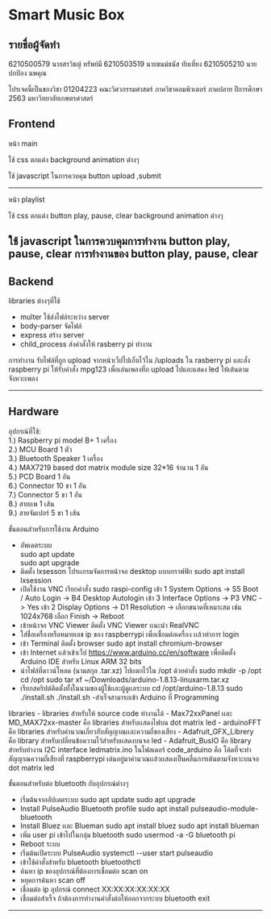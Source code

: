 # Smart Music Box

## รายชื่อผู้จัดทำ
6210500579 นายสรวิชญ์ ทรัพย์มี
6210503519 นายชนม์ชนัส ทับเที่ยง
6210505210 นายปกป้อง นพคุณ

โปรเจคนี้เป็นของวิชา 01204223 คณะวิศวกรรมศาสตร์ ภาควิชาคอมพิวเตอร์ 
ภาคปลาย ปีการศึกษา 2563 มหาวิทยาลัยเกษตรศาสตร์

## Frontend
หน้า main 

ใช้ css ตกแต่ง
  background
  animation ต่างๆ 

ใช้ javascript ในการควบคุม
  button upload ,submit

-------------------------------------

หน้า playlist

ใช้ css ตกแต่ง
  button play, pause, clear
  background
  animation ต่างๆ

ใช้ javascript ในการควบคุมการทำงาน
  button play, pause, clear
  การทำงานของ button play, pause, clear
-------------------------------------

## Backend
libraries ต่างๆที่ใช้
- multer ใช้ส่งไฟล์ระหว่าง server
- body-parser จัดไฟล์
- express สร้าง server 
- child_process ส่งคำสั่งให้ rasberry pi ทำงาน

การทำงาน 
รับไฟล์ที่ถูก upload จากหน้าเว็ปไปเก็บไว้ใน /uploads ใน rasberry pi และสั่ง raspberry pi 
ให้รับคำสั่ง mpg123 เพื่อเล่นเพลงที่ถ upload ไปและแสดง led ให้เต้นตามจังหวะเพลง

-------------------------------------

## Hardware
อุปกรณ์ที่ใช้: <br>
1.) Raspberry pi model B+ 1 เครื่อง <br>
2.) MCU Board 1 ตัว<br>
3.) Bluetooth Speaker 1 เครื่อง<br>
4.) MAX7219 based dot matrix module size 32*16 จำนวน 1 อัน<br>
5.) PCD Board 1 อัน<br>
6.) Connector 10 ขา 1 อัน<br>
7.) Connector 5 ขา 1 อัน<br>
8.) สายเเพ 1 เส้น<br>
9.) สายจัมเปอร์ 5 ขา 1 เส้น<br>

ขั้นตอนสำหรับการใช้งาน Arduino <br>
- อัพเดตระบบ<br>
	sudo apt update<br>
	sudo apt upgrade<br>
- ติดตั้ง lxsesson โปรเเกรมจัดการหน้าจอ desktop เเบบกราฟฟิก
	sudo apt install lxsession
- เปิดใช้งาน VNC เรียกคำสั่ง
	sudo raspi-config
	เข้า 1 System Options -> S5 Boot / Auto Login -> B4 Desktop Autologin
	เข้า 3 Interface Options -> P3 VNC -> Yes
	เข้า 2 Display Options -> D1 Resolution -> เลือกขนาดที่เหมาะสม เช่น 1024x768
	เลือก Finish -> Reboot
- เข้าหน้าจอ VNC Viewer ติดตั้ง VNC Viewer เเนะนำ RealVNC
- ใส่ชื่อเครื่องหรือหมายเลข ip ของ raspberrypi เพื่อเชื่อมต่อเครื่อง เเล้วทำการ login
- เข้า Terminal ติดตั้ง browser
	sudo apt install chromium-browser
- เข้า Internet เเล้วเข้าเว็ป https://www.arduino.cc/en/software เพื่อติดตั้ง Arduino IDE สำหรับ Linux ARM 32 bits
- นำไฟล์ที่ดาวน์โหลด (นามสกุล .tar.xz) ไปเเตกไว้ใน /opt ด้วยคำสั่ง
	sudo mkdir -p /opt
	cd /opt
	sudo tar xf ~/Downloads/arduino-1.8.13-linuxarm.tar.xz
- เรียกสคริปต์ติดตั้งทั้งในนามของผู้ใช้เเละผู้ดูเเลระบบ
	cd /opt/arduino-1.8.13
	sudo ./install.sh
	./install.sh
-สำเร็จสามารถเข้า Arduino ที่ Programming

libraries - libraries สำหรับให้ source code ทำงานได้
	- Max72xxPanel เเละ MD_MAX72xx-master คือ libraries สำหรับเเสดงไฟบน dot matrix led
	- arduinoFFT คือ libraries สำหรับคำนวณเกี่ยวกับสัญญาณเเละความถี่ของเสียง
	- Adafruit_GFX_Librery คือ library สำหรับเปลี่ยนข้อความไว้สำหรับเเสดงบนจอ led
	- Adafruit_BusIO คือ library สำหรับทำงาน I2C interface
 ledmatrix.ino ในโฟลเดอร์ code_arduino คือ โค้ดที่จะทำสัญญาณความถี่เสียงที่ raspberrypi เล่นอยู่มาคำนวณเเล้วเเสดงเป็นคลื่นการเต้นตามจังหวะบนจอ dot matrix led

ขั้นตอนสำหรับต่อ bluetooth กับอุปกรณ์ต่างๆ
- เริ่มต้นจากอัปเดตระบบ
	sudo apt update
	sudo apt upgrade
- Install PulseAudio Bluetooth profile
	sudo apt install pulseaudio-module-bluetooth
- Install Bluez เเละ Blueman
	sudo apt install bluez
	sudo apt install blueman
- เพิ่ม user pi เข้าไปในกลุ่ม bluetooth
	sudo usermod -a -G bluetooth pi
- Reboot ระบบ
- เริ่มต้นเปิดระบบ PulseAudio
	systemctl --user start pulseaudio
- เข้าใช้คำสั่งสำหรับ bluetooth
	bluetoothctl
- ค้นหา ip ของอุปกรณ์ที่ต้องการเชื่อมต่อ
	scan on
- หยุดการค้นหา
	scan off
- เชื่อมต่อ ip อุปกรณ์
	connect XX:XX:XX:XX:XX:XX
- เชื่อมต่อสำเร็จ ถ้าต้องการทำงานคำสั่งต่อให้ออกจากระบบ bluetooth
	exit
-------------------------------------
